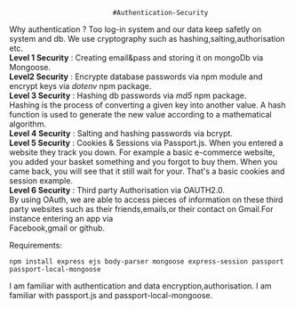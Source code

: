                               #Authentication-Security
Why authentication ?
Too log-in system and our data keep safetly on system and db. We use cryptography such as hashing,salting,authorisation etc.  
**Level 1 Security** : Creating email&pass and storing it on mongoDb via Mongoose.  
**Level2 Security** : Encrypte database passwords via npm module and encrypt keys via *dotenv* npm package.  
**Level 3 Security** : Hashing db passwords via *md5* npm package.  
  Hashing is the process of converting a given key into another value. A hash function is used to generate the new value according to a mathematical algorithm.  
**Level 4 Security** : Salting and hashing passwords via bcrypt.  
**Level 5 Security** : Cookies & Sessions via Passport.js. When you entered a website they track you down. For example a basic e-commerce website,  
you added your basket something and you forgot to buy them. When you came back, you will see that it still wait for your. That's a basic cookies and session example.  
**Level 6 Security** : Third party Authorisation via OAUTH2.0.  
By using OAuth, we are able to access pieces of information on these third party websites such as their friends,emails,or their contact on Gmail.For instance entering an app via   
Facebook,gmail or github.  
  
Requirements:   
```
npm install express ejs body-parser mongoose express-session passport passport-local-mongoose  
```

I am familiar with authentication and data encryption,authorisation. I am familiar with passport.js and passport-local-mongoose.  
